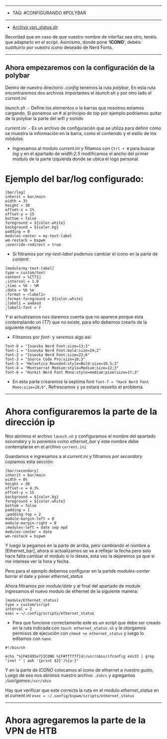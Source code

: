 
----
- TAG: #CONFIGURANDO #POLYBAR 
-----
- [Archivo vpn_status.sh](https://pastebin.com/sUk5hB4Q)

Recordad que en caso de que vuestro nombre de interfaz sea otro, tenéis que adaptarlo en el script. Asimismo, donde pone ‘**ICONO**‘, debéis sustituirlo por vuestro icono deseado de Nerd Fonts.

----
## Ahora empezaremos con la configuración de la polybar 
Dentro de nuestro directorio *.config* tenemos la ruta *polybar*, En esta ruta encontraremos dos archivos importantes el *launch.sh* y por otro lado el *current.ini* 

*launch.sh* .- Define los elementos o la barras que nosotros estamos cargando,  Si ponemos un # al principio de *top* por ejemplo podríamos quitar de la polybar la parte del wifi y sonido 

*current.ini* .- Es un archivo de configuración que se utiliza para definir cómo se muestra la información en la barra, como el contenido y el estilo de los módulos.
- Ingresamos al modulo *current.ini* y filtamos con `Ctrl + W` para buscar *log* y en el apartado de *width:2.5* modificamos el ancho del primer modulo de la parte izquierda donde se ubica el logo personal.
# Ejemplo del bar/log configurado:
```
[bar/log]
inherit = bar/main
width = 3%
height = 30
offset-x = 1%
offset-y = 15
bottom = false
foreground = ${color.white}
background = ${color.bg}
padding = 0
modules-center = my-text-label
wm-restack = bspwm
;override-redirect = true
```

- Si filtramos por *my-text-label* podemos cambiar el icono en la parte de *content*:
```
[module/my-text-label]
type = custom/text
content = %{T7}
;interval = 1.0
;time = %k : %M
;date = %b %e
;format = <label1>
;format-foreground = ${color.white}
;label1 = aadasd
;label1-font = 7
```
Y si actualizamos nos daremos cuenta que no aparece porque esta contemplando un {T7} que no existe, para ello debemos crearlo de la siguiente manera
- Filtramos por *font-* y veremos algo asi:
```
font-0 = "Iosevka Nerd Font:size=13;3"
font-1 = "Iosevka Nerd Font:bold:size=24;2"
font-2 = "Iosevka Nerd Font:size=22;6"
font-3 = "Source Code Pro:size=10;3"
font-5 = "Helvetica Rounded:style=Bold:size=10.5;3"
font-4 = "Montserrat Medium:style=Medium:size=12;3"
font-6 = "Hurmit Nerd Font Mono:style=medium:pixelsize=17;3"
```
- En esta parte crearemos la septima font `font-7 = "Hack Nerd Font Mono:size=20;6"`, Refrescamos y ya estará resuelto el problema.
----
# Ahora configuraremos la parte de la dirección ip
Nos abrimos el archivo `launch.sh` y configuramos el nombre del apartado *secondary* y lo ponemos como *ethernet_bar* y este nombre debe contemplarse en el archivo `current.ini`

Guardamos e ingresamos a al *current.ini* y filtramos por *secondary* copiamos esta sección:
```
[bar/secondary]
inherit = bar/main
width = 8%
height = 30
offset-x = 4.3%
offset-y = 15
background = ${color.bg}
foreground = ${color.white}
bottom = false
padding = 1
;padding-top = 2 
module-margin-left = 0
module-margin-right = 0
;modules-left = date sep mpd
modules-center = date
wm-restack = bspwm
```

Y luego la pegamos en la parte de arriba, pero cambiando el nombre a [Ethernet_bar], ahora si actualizamos se va a reflejar la fecha pero solo hace falta cambiar el modulo si lo desea, esta vez la dejaremos ya que si me interesa ver la hora y fecha.

Pero para el ejemplo debemos configurar en la partde *modules-center* borrar el date y poner *ethernet_status*

Ahora filtramos por *module/date* y al final del apartado de module ingresamos el nuevo modulo de ethernet de la siguiente manera:
```
[module/Ethernet_status]
type = custom/script
interval = 2 
exec = ~/.config/scripts/ethernet_status
```

 - Para que funcione correctamente este es un script que debe ser creado en la ruta indicada con `touch ethernet_status.sh` y le otorgamos permisos de ejecución con `chmod +x ethernet_status` y luego lo editamos con `nano`:
 ```
 #!/bin/sh

echo "%{F#2495e7}ICONO %{F#ffffff}$(/usr/sbin/ifconfig ens33 | grep "inet " | awk '{print $2}')%{u-}"
 ```

 Y en la parte de *ICONO* colocamos el icono de ethernet a nuestro gusto, Luego de eso nos abrimos nuestro archivo `.zshrc` y agregamos *:/usr/games:`/usr/sbin`* 

 Hay que verificar que este correcta la ruta en el modulo *ethernet_status* en el *current.ini*
 `exec = ~/.config/bspwm/scripts/ethernet_status` 

-----
# Ahora agregaremos la parte de la VPN de HTB
